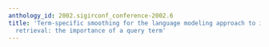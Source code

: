```yaml
---
anthology_id: 2002.sigirconf_conference-2002.6
title: 'Term-specific smoothing for the language modeling approach to information
  retrieval: the importance of a query term'
---
```

